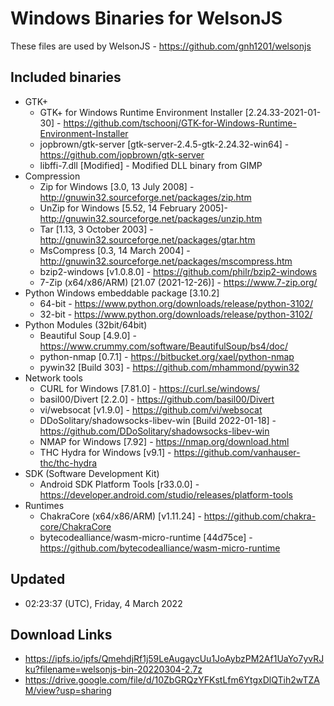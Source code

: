 # Windows Binaries for WelsonJS
These files are used by WelsonJS - https://github.com/gnh1201/welsonjs

## Included binaries
  * GTK+
    * GTK+ for Windows Runtime Environment Installer [2.24.33-2021-01-30] - https://github.com/tschoonj/GTK-for-Windows-Runtime-Environment-Installer
    * jopbrown/gtk-server [gtk-server-2.4.5-gtk-2.24.32-win64] - https://github.com/jopbrown/gtk-server
    * libffi-7.dll [Modified] - Modified DLL binary from GIMP
  * Compression
    * Zip for Windows [3.0, 13 July 2008] - http://gnuwin32.sourceforge.net/packages/zip.htm
    * UnZip for Windows [5.52, 14 February 2005]- http://gnuwin32.sourceforge.net/packages/unzip.htm
    * Tar [1.13, 3 October 2003] - http://gnuwin32.sourceforge.net/packages/gtar.htm
    * MsCompress [0.3, 14 March 2004] - http://gnuwin32.sourceforge.net/packages/mscompress.htm
    * bzip2-windows [v1.0.8.0] - https://github.com/philr/bzip2-windows
    * 7-Zip (x64/x86/ARM) [21.07 (2021-12-26)] - https://www.7-zip.org/
  * Python Windows embeddable package [3.10.2]
    * 64-bit - https://www.python.org/downloads/release/python-3102/
    * 32-bit - https://www.python.org/downloads/release/python-3102/
  * Python Modules (32bit/64bit)
    * Beautiful Soup [4.9.0] - https://www.crummy.com/software/BeautifulSoup/bs4/doc/
    * python-nmap [0.7.1] - https://bitbucket.org/xael/python-nmap
    * pywin32 [Build 303] - https://github.com/mhammond/pywin32
  * Network tools
    * CURL for Windows [7.81.0] - https://curl.se/windows/
    * basil00/Divert [2.2.0] - https://github.com/basil00/Divert
    * vi/websocat [v1.9.0] - https://github.com/vi/websocat
    * DDoSolitary/shadowsocks-libev-win [Build 2022-01-18] - https://github.com/DDoSolitary/shadowsocks-libev-win
    * NMAP for Windows [7.92] - https://nmap.org/download.html
    * THC Hydra for Windows [v9.1] - https://github.com/vanhauser-thc/thc-hydra
  * SDK (Software Development Kit)
    * Android SDK Platform Tools [r33.0.0] - https://developer.android.com/studio/releases/platform-tools
  * Runtimes
    * ChakraCore (x64/x86/ARM) [v1.11.24] - https://github.com/chakra-core/ChakraCore
    * bytecodealliance/wasm-micro-runtime [44d75ce] - https://github.com/bytecodealliance/wasm-micro-runtime

## Updated
  * 02:23:37 (UTC), Friday, 4 March 2022

## Download Links
  * https://ipfs.io/ipfs/QmehdjRf1j59LeAugaycUu1JoAybzPM2Af1UaYo7yvRJku?filename=welsonjs-bin-20220304-2.7z
  * https://drive.google.com/file/d/10ZbGRQzYFKstLfm6YtgxDlQTih2wTZAM/view?usp=sharing
